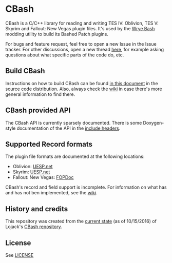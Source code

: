 # CBash

CBash is a C/C++ library for reading and writing TES IV: Oblivion, TES V: Skyrim and Fallout: New Vegas plugin files. It's used by the [Wrye Bash](https://github.com/wrye-bash/wrye-bash) modding utility to build its Bashed Patch plugins.

For bugs and feature request, feel free to open a new Issue in the Issue tracker.  For other discussions, open a new thread [here](http://ost.io/@lojack5/CBash "ost.io"), for example asking questions about what specific parts of the code do, etc.

## Build CBash

Instructions on how to build CBash can be found [in this document](docs/BUILD.md) in the source code distribution.  Also, always check the [wiki](https://github.com/wrye-bash/CBash/wiki) in case there's more general information to find there.

## CBash provided API

The CBash API is currently sparsely documented. There is some Doxygen-style documentation of the API in the [include headers](include/cbash).

## Supported Record formats

The plugin file formats are documented at the following locations:

* Oblivion: [UESP.net](http://www.uesp.net/wiki/Tes4Mod:Mod_File_Format)
* Skyrim: [UESP.net](http://www.uesp.net/wiki/Tes5Mod:Mod_File_Format)
* Fallout: New Vegas: [FOPDoc](https://github.com/WrinklyNinja/fopdoc)

CBash's record and field support is incomplete. For information on what has and has not ben implemented, see the [wiki](https://github.com/wrye-bash/CBash/wiki).

## History and credits

This repository was created from the [current state](https://github.com/lojack5/CBash/commit/1f90085a27c6847685d6eb9589a1d7fda5c85862) (as of 10/15/2016) of Lojack's [CBash repository](https://github.com/lojack5/CBash).

## License

See [LICENSE](LICENSE)
